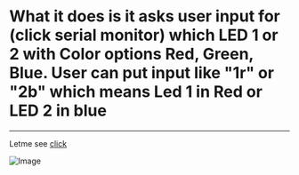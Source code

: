 # What it does is it asks user input for (click serial monitor) which LED 1 or 2 with Color options Red, Green, Blue. User can put input like "1r" or "2b" which means Led 1 in Red or LED 2 in blue
 
---
Letme see [click](https://www.tinkercad.com/things/1c8R3luZMVI-two-rgb-lights)



![Image](https://csg.tinkercad.com/things/1c8R3luZMVI/t725.png?rev=1720608073254000000&s=&v=1&type=circuits)


